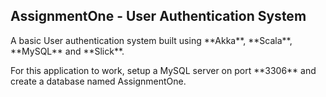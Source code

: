 ## AssignmentOne - User Authentication System

<p>A basic User authentication system built using **Akka**, **Scala**, **MySQL** and **Slick**.</p>
<p>For this application to work, setup a MySQL server on port **3306** and create a database
named AssignmentOne.</p>